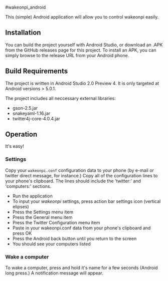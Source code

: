 #wakeonpi_android

This (simple) Android application will allow you to control wakeonpi easily.  

## Installation

You can build the project yourself with Android Studio, or download an .APK from the GitHub releases page for this project.  To install an APK, you can simply browse to the release URL from your Android phone.

##  Build Requirements

The project is written in Android Studio 2.0 Preview 4.  It is only targeted at Android versions > 5.0.1.

The project includes all neccessary external libraries:
* gson-2.5.jar
* snakeyaml-1.16.jar
* twitter4j-core-4.0.4.jar

## Operation

It's easy!

### Settings

Copy your `wakeonpi.conf` configuration data to your phone (by e-mail or twitter direct message, for instance.)  Copy all of the configuration lines to your phone's clipboard.  The lines should include the 'twitter:' and 'computers:' sections.

* Run the application
* To input your *wakeonpi* settings, press action bar settings icon (vertical elipses)
* Press the Settings menu item
* Press the General menu item
* Press the Twitter Configuration menu item
* Paste in your wakeonpi.conf data from your phone's clipboard and press OK
* Press the Android back button until you return to the screen
* You should see your computers listed

### Wake a computer

To wake a computer, press and hold it's name for a few seconds (Android long press.)  A notification message will appear.
